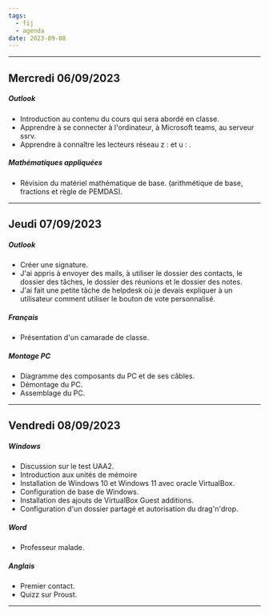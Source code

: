 ```yaml
---
tags:
  - fij
  - agenda
date: 2023-09-08
---
```


---
## Mercredi 06/09/2023
##### Outlook
- Introduction au contenu du cours qui sera abordé en classe.
- Apprendre à se connecter à l'ordinateur, à Microsoft teams, au serveur ssrv.
- Apprendre à connaître les lecteurs réseau z : et u : .
##### Mathématiques appliquées
- Révision du matériel mathématique de base. (arithmétique de base, fractions et règle de PEMDAS). 
---
## Jeudi 07/09/2023
##### Outlook
- Créer une signature.
- J'ai appris à envoyer des mails, à utiliser le dossier des contacts, le dossier des tâches, le dossier des réunions et le dossier des notes.
- J'ai fait une petite tâche de helpdesk où je devais expliquer à un utilisateur comment utiliser le bouton de vote personnalisé.
##### Français
- Présentation d'un camarade de classe.
##### Montage PC
- Diagramme des composants du PC et de ses câbles.
- Démontage du PC.
- Assemblage du PC.
---
## Vendredi 08/09/2023
##### Windows
- Discussion sur le test UAA2.
- Introduction aux unités de mémoire 
- Installation de Windows 10 et Windows 11 avec oracle VirtualBox.
- Configuration de base de Windows.
- Installation des ajouts de VirtualBox Guest additions.
- Configuration d'un dossier partagé et autorisation du drag'n'drop.
##### Word
- Professeur malade.
##### Anglais
- Premier contact.
- Quizz sur Proust.
---
